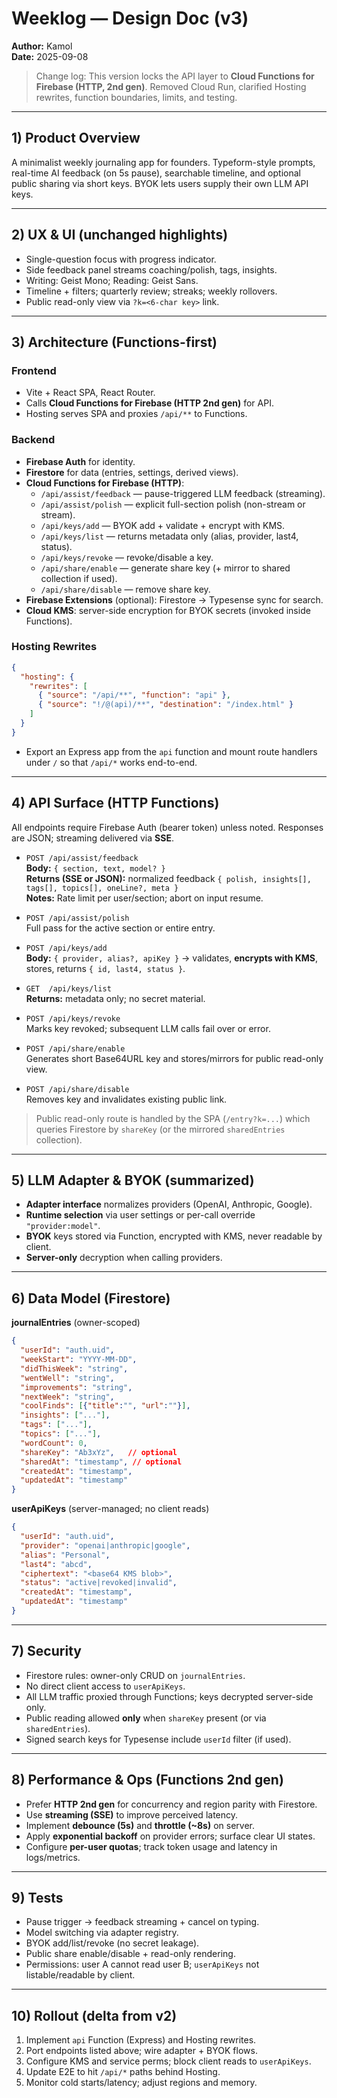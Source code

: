 # Weeklog — Design Doc (v3)

**Author:** Kamol  
**Date:** 2025-09-08  

> Change log: This version locks the API layer to **Cloud Functions for Firebase (HTTP, 2nd gen)**. Removed Cloud Run, clarified Hosting rewrites, function boundaries, limits, and testing.

---

## 1) Product Overview
A minimalist weekly journaling app for founders. Typeform-style prompts, real-time AI feedback (on 5s pause), searchable timeline, and optional public sharing via short keys. BYOK lets users supply their own LLM API keys.

---

## 2) UX & UI (unchanged highlights)
- Single-question focus with progress indicator.
- Side feedback panel streams coaching/polish, tags, insights.
- Writing: Geist Mono; Reading: Geist Sans.
- Timeline + filters; quarterly review; streaks; weekly rollovers.
- Public read-only view via `?k=<6-char key>` link.

---

## 3) Architecture (Functions-first)

### Frontend
- Vite + React SPA, React Router.
- Calls **Cloud Functions for Firebase (HTTP 2nd gen)** for API.
- Hosting serves SPA and proxies `/api/**` to Functions.

### Backend
- **Firebase Auth** for identity.
- **Firestore** for data (entries, settings, derived views).
- **Cloud Functions for Firebase (HTTP)**:
  - `/api/assist/feedback` — pause-triggered LLM feedback (streaming).
  - `/api/assist/polish` — explicit full-section polish (non-stream or stream).
  - `/api/keys/add` — BYOK add + validate + encrypt with KMS.
  - `/api/keys/list` — returns metadata only (alias, provider, last4, status).
  - `/api/keys/revoke` — revoke/disable a key.
  - `/api/share/enable` — generate share key (+ mirror to shared collection if used).
  - `/api/share/disable` — remove share key.
- **Firebase Extensions** (optional): Firestore → Typesense sync for search.
- **Cloud KMS**: server-side encryption for BYOK secrets (invoked inside Functions).

### Hosting Rewrites
```json
{
  "hosting": {
    "rewrites": [
      { "source": "/api/**", "function": "api" },
      { "source": "!/@(api)/**", "destination": "/index.html" }
    ]
  }
}
```
- Export an Express app from the `api` function and mount route handlers under `/` so that `/api/*` works end-to-end.

---

## 4) API Surface (HTTP Functions)

All endpoints require Firebase Auth (bearer token) unless noted. Responses are JSON; streaming delivered via **SSE**.

- `POST /api/assist/feedback`  
  **Body:** `{ section, text, model? }`  
  **Returns (SSE or JSON):** normalized feedback `{ polish, insights[], tags[], topics[], oneLine?, meta }`  
  **Notes:** Rate limit per user/section; abort on input resume.

- `POST /api/assist/polish`  
  Full pass for the active section or entire entry.

- `POST /api/keys/add`  
  **Body:** `{ provider, alias?, apiKey }` → validates, **encrypts with KMS**, stores, returns `{ id, last4, status }`.

- `GET  /api/keys/list`  
  **Returns:** metadata only; no secret material.

- `POST /api/keys/revoke`  
  Marks key revoked; subsequent LLM calls fail over or error.

- `POST /api/share/enable`  
  Generates short Base64URL key and stores/mirrors for public read-only view.

- `POST /api/share/disable`  
  Removes key and invalidates existing public link.

> Public read-only route is handled by the SPA (`/entry?k=...`) which queries Firestore by `shareKey` (or the mirrored `sharedEntries` collection).

---

## 5) LLM Adapter & BYOK (summarized)

- **Adapter interface** normalizes providers (OpenAI, Anthropic, Google).  
- **Runtime selection** via user settings or per-call override `"provider:model"`.  
- **BYOK** keys stored via Function, encrypted with KMS, never readable by client.  
- **Server-only** decryption when calling providers.

---

## 6) Data Model (Firestore)

**journalEntries** (owner-scoped)
```json
{
  "userId": "auth.uid",
  "weekStart": "YYYY-MM-DD",
  "didThisWeek": "string",
  "wentWell": "string",
  "improvements": "string",
  "nextWeek": "string",
  "coolFinds": [{"title":"", "url":""}],
  "insights": ["..."],
  "tags": ["..."],
  "topics": ["..."],
  "wordCount": 0,
  "shareKey": "Ab3xYz",   // optional
  "sharedAt": "timestamp", // optional
  "createdAt": "timestamp",
  "updatedAt": "timestamp"
}
```

**userApiKeys** (server-managed; no client reads)
```json
{
  "userId": "auth.uid",
  "provider": "openai|anthropic|google",
  "alias": "Personal",
  "last4": "abcd",
  "ciphertext": "<base64 KMS blob>",
  "status": "active|revoked|invalid",
  "createdAt": "timestamp",
  "updatedAt": "timestamp"
}
```

---

## 7) Security

- Firestore rules: owner-only CRUD on `journalEntries`.  
- No direct client access to `userApiKeys`.  
- All LLM traffic proxied through Functions; keys decrypted server-side only.  
- Public reading allowed **only** when `shareKey` present (or via `sharedEntries`).  
- Signed search keys for Typesense include `userId` filter (if used).

---

## 8) Performance & Ops (Functions 2nd gen)
- Prefer **HTTP 2nd gen** for concurrency and region parity with Firestore.  
- Use **streaming (SSE)** to improve perceived latency.  
- Implement **debounce (5s)** and **throttle (~8s)** on server.  
- Apply **exponential backoff** on provider errors; surface clear UI states.  
- Configure **per-user quotas**; track token usage and latency in logs/metrics.

---

## 9) Tests
- Pause trigger → feedback streaming + cancel on typing.  
- Model switching via adapter registry.  
- BYOK add/list/revoke (no secret leakage).  
- Public share enable/disable + read-only rendering.  
- Permissions: user A cannot read user B; `userApiKeys` not listable/readable by client.

---

## 10) Rollout (delta from v2)
1. Implement `api` Function (Express) and Hosting rewrites.  
2. Port endpoints listed above; wire adapter + BYOK flows.  
3. Configure KMS and service perms; block client reads to `userApiKeys`.  
4. Update E2E to hit `/api/*` paths behind Hosting.  
5. Monitor cold starts/latency; adjust regions and memory.  
